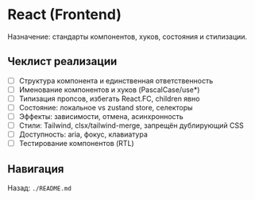 # React (Frontend)

Назначение: стандарты компонентов, хуков, состояния и стилизации.

## Чеклист реализации
- [ ] Структура компонента и единственная ответственность
- [ ] Именование компонентов и хуков (PascalCase/use*)
- [ ] Типизация пропсов, избегать React.FC, children явно
- [ ] Состояние: локальное vs zustand store, селекторы
- [ ] Эффекты: зависимости, отмена, асинхронность
- [ ] Стили: Tailwind, clsx/tailwind-merge, запрещён дублирующий CSS
- [ ] Доступность: aria, фокус, клавиатура
- [ ] Тестирование компонентов (RTL)

## Навигация
Назад: `./README.md`